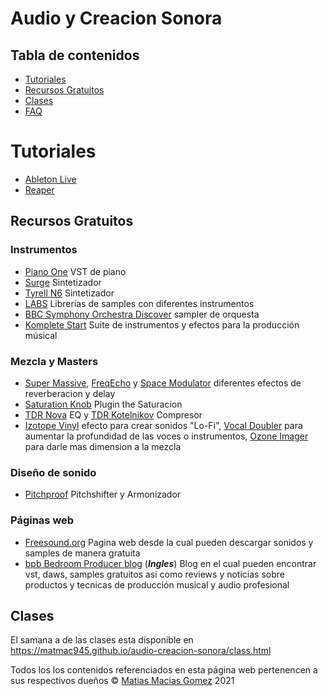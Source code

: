 # Audio y Creacion Sonora

## Tabla de contenidos
- [Tutoriales]()
- [Recursos Gratuitos]()
- [Clases]()
- [FAQ]()

# Tutoriales
- [Ableton Live](https://www.ableton.com/)
- [Reaper](https://www.reaper.fm/)

## Recursos Gratuitos
### Instrumentos
- [Piano One](https://neovst.com/piano-one/) VST de piano 
- [Surge](https://surge-synthesizer.github.io/) Sintetizador
- [Tyrell N6](https://u-he.com/products/tyrelln6/) Sintetizador
- [LABS](https://labs.spitfireaudio.com/) Librerias de samples con diferentes instrumentos
- [BBC Symphony Orchestra Discover](https://www.spitfireaudio.com/shop/a-z/bbc-symphony-orchestra-discover/) sampler de orquesta
- [Komplete Start](https://www.native-instruments.com/es/products/komplete/bundles/komplete-start/) Suite de instrumentos y efectos para la producción músical

### Mezcla y Masters
- [Super Massive](), [FreqEcho]() y [Space Modulator]() diferentes efectos de reverberacion y delay
- [Saturation Knob](https://www.softube.com/saturationknob) Plugin the Saturacion
- [TDR Nova](https://www.tokyodawn.net/tdr-nova/) EQ y [TDR Kotelnikov](https://www.tokyodawn.net/tdr-kotelnikov/) Compresor
- [Izotope Vinyl](https://www.izotope.com/en/products/vinyl.html) efecto para crear sonidos "Lo-Fi", [Vocal Doubler](https://www.izotope.com/en/products/vocal-doubler.html) para aumentar la profundidad de las voces o instrumentos, [Ozone Imager](https://www.izotope.com/en/products/ozone-imager.html) para darle mas dimension a la mezcla

### Diseño de sonido
- [Pitchproof](https://aegeanmusic.com/pitchproof-specs) Pitchshifter y Armonizador

### Páginas web
- [Freesound.org](https://freesound.org/) Pagina web desde la cual pueden descargar sonidos y samples de manera gratuita
- [bpb Bedroom Producer blog](https://bedroomproducersblog.com/) (***Ingles***) Blog en el cual pueden encontrar vst, daws, samples gratuitos asi como reviews y noticias sobre productos y tecnicas de producción musical y audio profesional 

## Clases
El samana a de las clases esta disponible en https://matmac945.github.io/audio-creacion-sonora/class.html

Todos los los contenidos referenciados en esta página web pertenencen a sus respectivos dueños
© [Matias Macias Gomez](https://github.com/Matmac945) 2021